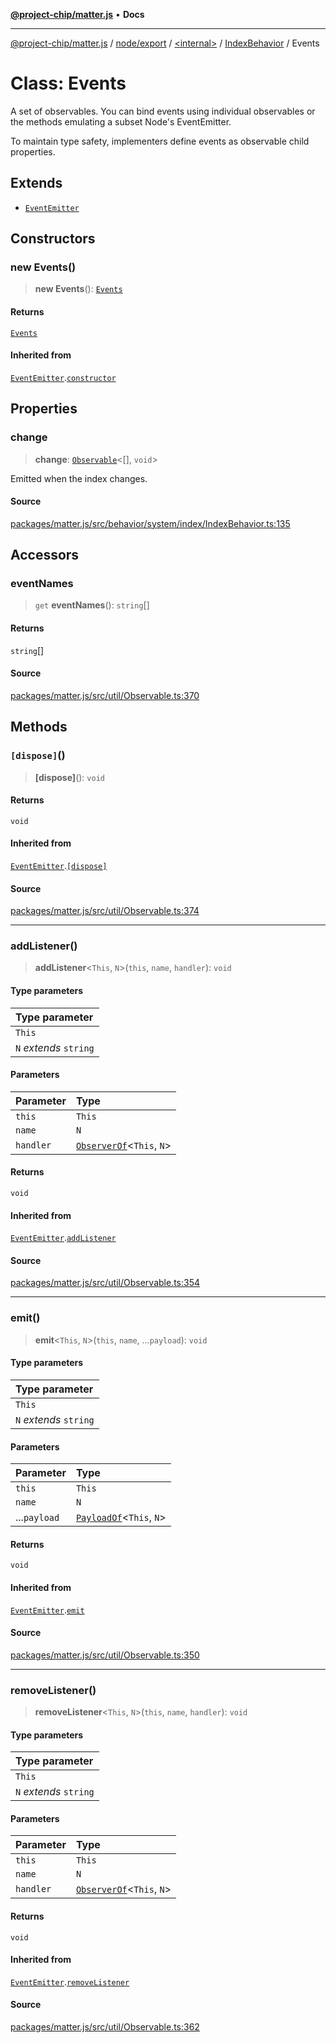 [**@project-chip/matter.js**](../../../../../../README.md) • **Docs**

***

[@project-chip/matter.js](../../../../../../modules.md) / [node/export](../../../../README.md) / [\<internal\>](../../../README.md) / [IndexBehavior](../README.md) / Events

# Class: Events

A set of observables.  You can bind events using individual observables or the methods emulating a subset Node's
EventEmitter.

To maintain type safety, implementers define events as observable child properties.

## Extends

- [`EventEmitter`](../../../../../../util/export/classes/EventEmitter.md)

## Constructors

### new Events()

> **new Events**(): [`Events`](Events.md)

#### Returns

[`Events`](Events.md)

#### Inherited from

[`EventEmitter`](../../../../../../util/export/classes/EventEmitter.md).[`constructor`](../../../../../../util/export/classes/EventEmitter.md#constructors)

## Properties

### change

> **change**: [`Observable`](../../../../../../util/export/interfaces/Observable.md)\<[], `void`\>

Emitted when the index changes.

#### Source

[packages/matter.js/src/behavior/system/index/IndexBehavior.ts:135](https://github.com/project-chip/matter.js/blob/7a8cbb56b87d4ccf34bec5a9a95ab40a1711324f/packages/matter.js/src/behavior/system/index/IndexBehavior.ts#L135)

## Accessors

### eventNames

> `get` **eventNames**(): `string`[]

#### Returns

`string`[]

#### Source

[packages/matter.js/src/util/Observable.ts:370](https://github.com/project-chip/matter.js/blob/7a8cbb56b87d4ccf34bec5a9a95ab40a1711324f/packages/matter.js/src/util/Observable.ts#L370)

## Methods

### `[dispose]`()

> **\[dispose\]**(): `void`

#### Returns

`void`

#### Inherited from

[`EventEmitter`](../../../../../../util/export/classes/EventEmitter.md).[`[dispose]`](../../../../../../util/export/classes/EventEmitter.md#%5Bdispose%5D)

#### Source

[packages/matter.js/src/util/Observable.ts:374](https://github.com/project-chip/matter.js/blob/7a8cbb56b87d4ccf34bec5a9a95ab40a1711324f/packages/matter.js/src/util/Observable.ts#L374)

***

### addListener()

> **addListener**\<`This`, `N`\>(`this`, `name`, `handler`): `void`

#### Type parameters

| Type parameter |
| :------ |
| `This` |
| `N` *extends* `string` |

#### Parameters

| Parameter | Type |
| :------ | :------ |
| `this` | `This` |
| `name` | `N` |
| `handler` | [`ObserverOf`](../../../../../../util/export/namespaces/EventEmitter/README.md#observerofthise)\<`This`, `N`\> |

#### Returns

`void`

#### Inherited from

[`EventEmitter`](../../../../../../util/export/classes/EventEmitter.md).[`addListener`](../../../../../../util/export/classes/EventEmitter.md#addlistener)

#### Source

[packages/matter.js/src/util/Observable.ts:354](https://github.com/project-chip/matter.js/blob/7a8cbb56b87d4ccf34bec5a9a95ab40a1711324f/packages/matter.js/src/util/Observable.ts#L354)

***

### emit()

> **emit**\<`This`, `N`\>(`this`, `name`, ...`payload`): `void`

#### Type parameters

| Type parameter |
| :------ |
| `This` |
| `N` *extends* `string` |

#### Parameters

| Parameter | Type |
| :------ | :------ |
| `this` | `This` |
| `name` | `N` |
| ...`payload` | [`PayloadOf`](../../../../../../util/export/namespaces/EventEmitter/README.md#payloadofthise)\<`This`, `N`\> |

#### Returns

`void`

#### Inherited from

[`EventEmitter`](../../../../../../util/export/classes/EventEmitter.md).[`emit`](../../../../../../util/export/classes/EventEmitter.md#emit)

#### Source

[packages/matter.js/src/util/Observable.ts:350](https://github.com/project-chip/matter.js/blob/7a8cbb56b87d4ccf34bec5a9a95ab40a1711324f/packages/matter.js/src/util/Observable.ts#L350)

***

### removeListener()

> **removeListener**\<`This`, `N`\>(`this`, `name`, `handler`): `void`

#### Type parameters

| Type parameter |
| :------ |
| `This` |
| `N` *extends* `string` |

#### Parameters

| Parameter | Type |
| :------ | :------ |
| `this` | `This` |
| `name` | `N` |
| `handler` | [`ObserverOf`](../../../../../../util/export/namespaces/EventEmitter/README.md#observerofthise)\<`This`, `N`\> |

#### Returns

`void`

#### Inherited from

[`EventEmitter`](../../../../../../util/export/classes/EventEmitter.md).[`removeListener`](../../../../../../util/export/classes/EventEmitter.md#removelistener)

#### Source

[packages/matter.js/src/util/Observable.ts:362](https://github.com/project-chip/matter.js/blob/7a8cbb56b87d4ccf34bec5a9a95ab40a1711324f/packages/matter.js/src/util/Observable.ts#L362)
